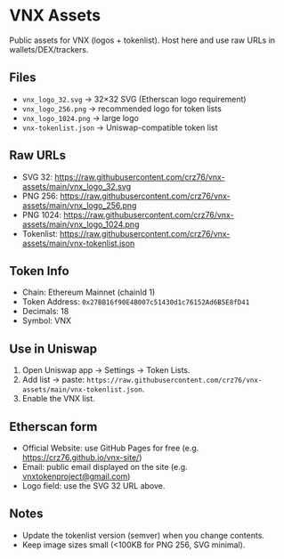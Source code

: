
# VNX Assets

Public assets for VNX (logos + tokenlist). Host here and use raw URLs in wallets/DEX/trackers.

## Files
- `vnx_logo_32.svg` → 32×32 SVG (Etherscan logo requirement)
- `vnx_logo_256.png` → recommended logo for token lists
- `vnx_logo_1024.png` → large logo
- `vnx-tokenlist.json` → Uniswap-compatible token list

## Raw URLs
- SVG 32: https://raw.githubusercontent.com/crz76/vnx-assets/main/vnx_logo_32.svg
- PNG 256: https://raw.githubusercontent.com/crz76/vnx-assets/main/vnx_logo_256.png
- PNG 1024: https://raw.githubusercontent.com/crz76/vnx-assets/main/vnx_logo_1024.png
- Tokenlist: https://raw.githubusercontent.com/crz76/vnx-assets/main/vnx-tokenlist.json

## Token Info
- Chain: Ethereum Mainnet (chainId 1)
- Token Address: `0x27BB16f90E4B007c51430d1c76152Ad6B5E8fD41`
- Decimals: 18
- Symbol: VNX

## Use in Uniswap
1. Open Uniswap app → Settings → Token Lists.
2. Add list → paste: `https://raw.githubusercontent.com/crz76/vnx-assets/main/vnx-tokenlist.json`.
3. Enable the VNX list.

## Etherscan form
- Official Website: use GitHub Pages for free (e.g. https://crz76.github.io/vnx-site/)
- Email: public email displayed on the site (e.g. vnxtokenproject@gmail.com)
- Logo field: use the SVG 32 URL above.

## Notes
- Update the tokenlist version (semver) when you change contents.
- Keep image sizes small (<100KB for PNG 256, SVG minimal).
